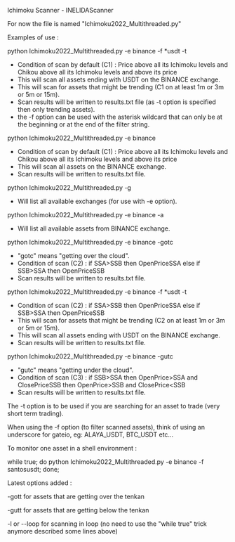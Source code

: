 Ichimoku Scanner - INELIDAScanner

For now the file is named "Ichimoku2022_Multithreaded.py"

Examples of use :

python Ichimoku2022_Multithreaded.py -e binance -f *usdt -t
- Condition of scan by default (C1) : Price above all its Ichimoku levels and Chikou above all its Ichimoku levels and above its price
- This will scan all assets ending with USDT on the BINANCE exchange.
- This will scan for assets that might be trending (C1 on at least 1m or 3m or 5m or 15m).
- Scan results will be written to results.txt file (as -t option is specified then only trending assets).
- the -f option can be used with the asterisk wildcard that can only be at the beginning or at the end of the filter string.

python Ichimoku2022_Multithreaded.py -e binance
- Condition of scan by default (C1) : Price above all its Ichimoku levels and Chikou above all its Ichimoku levels and above its price
- This will scan all assets on the BINANCE exchange.
- Scan results will be written to results.txt file.

python Ichimoku2022_Multithreaded.py -g
- Will list all available exchanges (for use with -e option).

python Ichimoku2022_Multithreaded.py -e binance -a
- Will list all available assets from BINANCE exchange.

python Ichimoku2022_Multithreaded.py -e binance -gotc
- "gotc" means "getting over the cloud". 
- Condition of scan (C2) : if SSA>SSB then OpenPrice<SSA and ClosePrice>SSA else if SSB>SSA then OpenPrice<SSB and ClosePrice>SSB
- Scan results will be written to results.txt file.

python Ichimoku2022_Multithreaded.py -e binance -f *usdt -t
- Condition of scan (C2) : if SSA>SSB then OpenPrice<SSA and ClosePrice>SSA else if SSB>SSA then OpenPrice<SSB and ClosePrice>SSB
- This will scan for assets that might be trending (C2 on at least 1m or 3m or 5m or 15m).
- This will scan all assets ending with USDT on the BINANCE exchange.
- Scan results will be written to results.txt file.

python Ichimoku2022_Multithreaded.py -e binance -gutc
- "gutc" means "getting under the cloud".
- Condition of scan (C3) : if SSB>SSA then OpenPrice>SSA and ClosePrice<SSA else if SSA>SSB then OpenPrice>SSB and ClosePrice<SSB
- Scan results will be written to results.txt file.
                                                                                                                                  
The -t option is to be used if you are searching for an asset to trade (very short term trading).

When using the -f option (to filter scanned assets), think of using an underscore for gateio, eg: ALAYA_USDT, BTC_USDT etc...

To monitor one asset in a shell environment :
                                                                                                                                  
while true; do python Ichimoku2022_Multithreaded.py -e binance -f santosusdt; done;
                                                                                                                                  

Latest options added :

-gott for assets that are getting over the tenkan

-gutt for assets that are getting below the tenkan
                                                                                                                                  
-l or --loop for scanning in loop (no need to use the "while true" trick anymore described some lines above)


